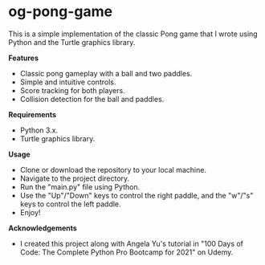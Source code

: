 # og-pong-game
This is a simple implementation of the classic Pong game that I wrote using Python and the Turtle graphics library.

**Features**
* Classic pong gameplay with a ball and two paddles.
* Simple and intuitive controls.
* Score tracking for both players.
* Collision detection for the ball and paddles.

**Requirements**
* Python 3.x.
* Turtle graphics library.

**Usage**
* Clone or download the repository to your local machine.
* Navigate to the project directory.
* Run the "main.py" file using Python.
* Use the "Up"/"Down" keys to control the right paddle, and the "w"/"s" keys to control the left paddle.
* Enjoy!

**Acknowledgements**
* I created this project along with Angela Yu's tutorial in "100 Days of Code: The Complete Python Pro Bootcamp for 2021" on Udemy.
